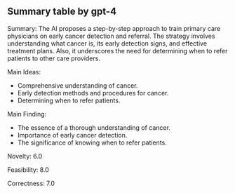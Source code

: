 ## Summary table by gpt-4
Summary: 
The AI proposes a step-by-step approach to train primary care physicians on early cancer detection and referral. The strategy involves understanding what cancer is, its early detection signs, and effective treatment plans. Also, it underscores the need for determining when to refer patients to other care providers.

Main Ideas: 
- Comprehensive understanding of cancer.
- Early detection methods and procedures for cancer.
- Determining when to refer patients.

Main Finding: 
- The essence of a thorough understanding of cancer.
- Importance of early cancer detection.
- The significance of knowing when to refer patients.

Novelty: 6.0

Feasibility: 8.0

Correctness: 7.0